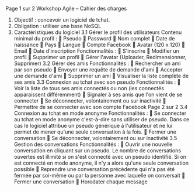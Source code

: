 Page 1 sur 2
Workshop Agile – Cahier des charges
1. Objectif : concevoir un logiciel de tchat.
2. Obligation : utiliser une base NoSQL
3. Caractéristiques du logiciel
3.1 Gérer le profil des utilisateurs
Contenu minimal du profil :
 Pseudo
 Password
 Nom complet
 Date de naissance
 Pays
 Langue
 Compte Facebook
 Avatar (120 x 120)
 Email
 Date d’inscription
Fonctionnalités :
 S'inscrire
 Modifier un profil
 Supprimer un profil
 Gérer l'avatar (Uploader, Redimensionner, Supprimer)
3.2 Gérer des amis
Fonctionnalités :
 Rechercher un ami par son pseudo
 Envoyer une requête de demande d'ami
 Accepter une demande d'ami
 Supprimer un ami
 Visualiser la liste complète de ses amis
3.3 Connexion au tchat avec son pseudo
Fonctionnalités :
 Voir la liste de tous ses amis connectés ou non (les connectés apparaissent différemment)
 Signaler à ses amis que l'on vient de se connecter
 Se déconnecter, volontairement ou sur inactivité
 Permettre de se connecter avec son compte Facebook
Page 2 sur 2
3.4 Connexion au tchat en mode anonyme
Fonctionnalités :
 Se connecter au tchat en mode anonyme c'est-à-dire sans utiliser de pseudo. Dans ce cas le
logiciel attribue un pseudo générique à l'utilisateur et ne lui permet de mener qu'une seule
conversation à la fois.
 Fermer une conversation
 Se déconnecter, volontairement ou sur inactivité
3.5 Gestion des conversations
Fonctionnalités :
 Ouvrir une nouvelle conversation en cliquant sur un pseudo. Le nombre de conversations
ouvertes est illimité si on s'est connecté avec un pseudo identifié. Si on est connecté en
mode anonyme, il n'y a alors qu'une seule conversation possible
 Reprendre une conversation précédente qui n'a pas été fermée par soi-même ou par la
personne avec laquelle on conversait
 Fermer une conversation
 Horodater chaque message
